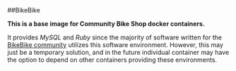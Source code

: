 ##BikeBike

**This is a base image for Community Bike Shop docker containers.**

It provides *MySQL* and *Ruby* since the majority of software written for the [BikeBike community](http://bikebike.org) utilizes this software environment.  However, this may just be a temporary solution, and in the future individual container may have the option to depend on other containers providing these environments.
